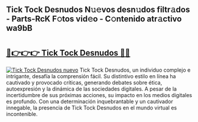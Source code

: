 ## Tick Tock Desnudos N𝚞𝚎vos desn𝚞dos filtr𝚊dos - Parts-RcK F𝚘tos vid𝚎o - C𝚘ntenido atr𝚊ctivo wa9bB

# <h2><a href="http://mbatjyc.tromn.icu/?c=Tick+Tock+Desnudos">🔗👉👉👉 Tick Tock Desnudos 🔗🔗</a></h2>

[![Tick Tock Desnudos nuevo](https://i.imgur.com/pEAQMta.gif)](http://mbatjyc.tromn.icu/?c=Tick+Tock+Desnudos)
Tick Tock Desnudos, un individuo complejo e intrigante, desafía la comprensión fácil. Su distintivo estilo en línea ha cautivado y provocado críticas, generando debates sobre ética, autoexpresión y la dinámica de las sociedades digitales. A pesar de la incertidumbre de sus próximas acciones, su impacto en los medios digitales es profundo. Con una determinación inquebrantable y un cautivador innegable, la presencia de Tick Tock Desnudos en el mundo virtual es incontenible.
